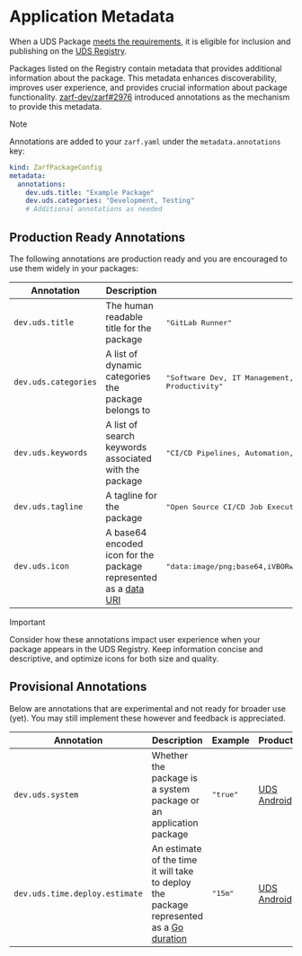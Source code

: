 # Application Metadata

When a UDS Package [meets the requirements](../requirements/uds-package-requirements.md), it is eligible for inclusion and publishing on the [UDS Registry](https://registry.defenseunicorns.com/).

Packages listed on the Registry contain metadata that provides additional information about the package. This metadata enhances discoverability, improves user experience, and provides crucial information about package functionality. [zarf-dev/zarf#2976](https://github.com/zarf-dev/zarf/issues/2976) introduced annotations as the mechanism to provide this metadata.

> [!NOTE]
> Annotations are added to your `zarf.yaml` under the `metadata.annotations` key:
> ```yaml
> kind: ZarfPackageConfig
> metadata:
>   annotations:
>     dev.uds.title: "Example Package"
>     dev.uds.categories: "Development, Testing"
>     # Additional annotations as needed
> ```

## Production Ready Annotations

The following annotations are production ready and you are encouraged to use them widely in your packages:

| Annotation | Description | Example | Products |
| --- | --- | --- | --- |
| `dev.uds.title` | The human readable title for the package | <pre>"GitLab Runner"</pre> | [UDS Registry](https://github.com/defenseunicorns/uds-registry/blob/main/docs/development/development.md#zarf-package-metadata) |
| `dev.uds.categories` | A list of dynamic categories the package belongs to | <pre>"Software Dev, IT Management, Kubernetes (K8s), Productivity"</pre> | [UDS Registry](https://github.com/defenseunicorns/uds-registry/blob/main/docs/development/development.md#zarf-package-metadata) |
| `dev.uds.keywords` | A list of search keywords associated with the package | <pre>"CI/CD Pipelines, Automation, GitLab Integration"</pre> | [UDS Registry](https://github.com/defenseunicorns/uds-registry/blob/main/docs/development/development.md#zarf-package-metadata) |
| `dev.uds.tagline` | A tagline for the package | <pre>"Open Source CI/CD Job Execution Tool"</pre> | [UDS Registry](https://github.com/defenseunicorns/uds-registry/blob/main/docs/development/development.md#zarf-package-metadata) |
| `dev.uds.icon` | A base64 encoded icon for the package represented as a [data URI](https://developer.mozilla.org/en-US/docs/Web/HTTP/Basics_of_HTTP/Data_URIs) | <pre>"data:image/png;base64,iVBORw0KGgoAAAANSUhEUgAAAAEAAAABCAYAAAAfFcSJAAAADUlEQVR42mNkYAAAAAYAAjCB0C8AAAAASUVORK5CYII="</pre> | [UDS Registry](https://github.com/defenseunicorns/uds-registry/blob/main/docs/development/development.md#zarf-package-metadata) |

> [!IMPORTANT]
> Consider how these annotations impact user experience when your package appears in the UDS Registry. Keep information concise and descriptive, and optimize icons for both size and quality.

## Provisional Annotations

Below are annotations that are experimental and not ready for broader use (yet). You may still implement these however and feedback is appreciated.

| Annotation | Description | Example | Products |
| --- | --- | --- | --- |
| `dev.uds.system` | Whether the package is a system package or an application package | <pre>"true"</pre> | [UDS Android](https://github.com/defenseunicorns/uds-android) |
| `dev.uds.time.deploy.estimate` | An estimate of the time it will take to deploy the package represented as a [Go duration](https://pkg.go.dev/time#ParseDuration) | <pre>"15m"</pre> | [UDS Android](https://github.com/defenseunicorns/uds-android) |
